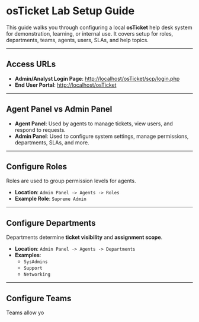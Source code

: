 # osTicket Lab Setup Guide

This guide walks you through configuring a local **osTicket** help desk system for demonstration, learning, or internal use. It covers setup for roles, departments, teams, agents, users, SLAs, and help topics.

---

## Access URLs

- **Admin/Analyst Login Page**: [http://localhost/osTicket/scp/login.php](http://localhost/osTicket/scp/login.php)  
- **End User Portal**: [http://localhost/osTicket](http://localhost/osTicket)

---

## Agent Panel vs Admin Panel

- **Agent Panel**: Used by agents to manage tickets, view users, and respond to requests.
- **Admin Panel**: Used to configure system settings, manage permissions, departments, SLAs, and more.

---

## Configure Roles

Roles are used to group permission levels for agents.

- **Location**: `Admin Panel -> Agents -> Roles`
- **Example Role**: `Supreme Admin`

---

## Configure Departments

Departments determine **ticket visibility** and **assignment scope**.

- **Location**: `Admin Panel -> Agents -> Departments`
- **Examples**:
  - `SysAdmins`
  - `Support`
  - `Networking`

---

## Configure Teams

Teams allow yo
